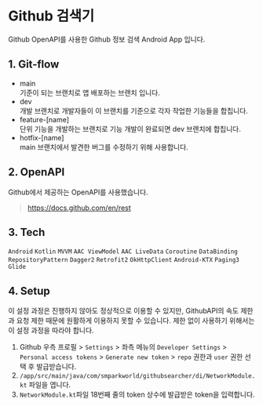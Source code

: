 # Github 검색기
Github OpenAPI를 사용한 Github 정보 검색 Android App 입니다.

## 1. Git-flow
- main<br>
기준이 되는 브랜치로 앱 배포하는 브랜치 입니다.
- dev<br>
개발 브랜치로 개발자들이 이 브랜치를 기준으로 각자 작업한 기능들을 합칩니다.
- feature-[name]<br>
단위 기능을 개발하는 브랜치로 기능 개발이 완료되면 dev 브랜치에 합칩니다.
- hotfix-[name]<br>
main 브랜치에서 발견한 버그를 수정하기 위해 사용합니다.


## 2. OpenAPI
Github에서 제공하는 OpenAPI를 사용했습니다.<br>
>https://docs.github.com/en/rest

## 3. Tech
`Android` `Kotlin` `MVVM` `AAC ViewModel` `AAC LiveData` `Coroutine` `DataBinding` `RepositoryPattern` `Dagger2` `Retrofit2` `OkHttpClient` `Android-KTX` `Paging3` `Glide`

## 4. Setup
이 설정 과정은 진행하지 않아도 정상적으로 이용할 수 있지만, GithubAPI의 속도 제한과 요청 제한 때문에 원활하게 이용하지 못할 수 있습니다. 제한 없이 사용하기 위해서는 이 설정 과정을 따라야 합니다.
1. Github 우측 프로필 > `Settings` > 좌측 메뉴의 `Developer Settings` > `Personal access tokens` > `Generate new token` > `repo` 권한과 `user` 권한 선택 후 발급받습니다.
2. `/app/src/main/java/com/smparkworld/githubsearcher/di/NetworkModule.kt` 파일을 엽니다.
3. `NetworkModule.kt`파일 18번째 줄의 token 상수에 발급받은 token을 입력합니다.
 
